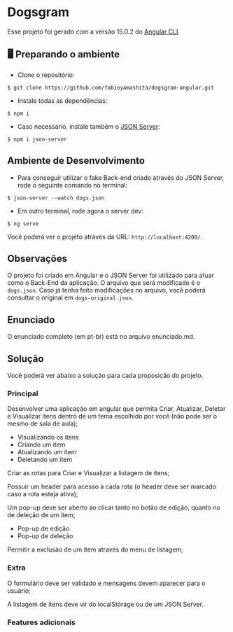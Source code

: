 # Dogsgram

Esse projeto foi gerado com a versão 15.0.2 do [Angular CLI](https://github.com/angular/angular-cli).

## 🖥️ Preparando o ambiente

- Clone o repositório:

```
$ git clone https://github.com/fabioyamashita/dogsgram-angular.git
```

- Instale todas as dependências:

```
$ npm i
```

- Caso necessário, instale também o [JSON Server](https://www.npmjs.com/package/json-server):

```
$ npm i json-server
```

## Ambiente de Desenvolvimento

- Para conseguir utilizar o fake Back-end criado através do JSON Server, rode o seguinte comando no terminal:

```
$ json-server --watch dogs.json
```

- Em outro terminal, rode agora o server dev:

```
$ ng serve
```

Você poderá ver o projeto atráves da URL: `http://localhost:4200/`.

## Observações

O projeto foi criado em Angular e o JSON Server foi utilizado para atuar como o Back-End da aplicação. O arquivo que será modificado é o `dogs.json`. Caso já tenha feito modificações no arquivo, você poderá consultar o original em `dogs-original.json`.

## Enunciado

O enunciado completo (em pt-br) está no arquivo enunciado.md.

## Solução

Você poderá ver abaixo a solução para cada proposição do projeto.

### Principal

Desenvolver uma aplicação em angular que permita Criar, Atualizar, Deletar e Visualizar itens dentro de um tema escolhido por você (não pode ser o mesmo de sala de aula);

- Visualizando os itens
- Criando um item
- Atualizando um item
- Deletando um item

Criar as rotas para Criar e Visualizar a listagem de itens;

Possuir um header para acesso a cada rota (o header deve ser marcado caso a rota esteja ativa);

Um pop-up deve ser aberto ao clicar tanto no botão de edição, quanto no de deleção de um item;

- Pop-up de edição
- Pop-up de deleção

Permitir a exclusão de um item através do menu de listagem;

### Extra

O formulário deve ser validado e mensagens devem aparecer para o usuário;

A listagem de itens deve vir do localStorage ou de um JSON Server.

### Features adicionais
